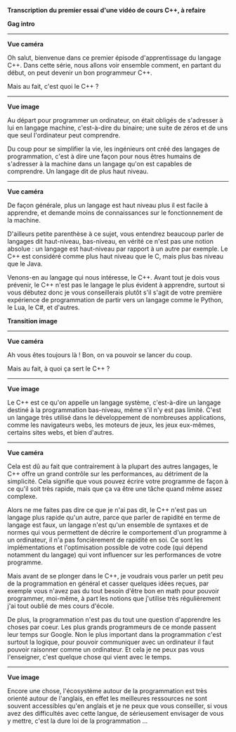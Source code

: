 **Transcription du premier essai d'une vidéo de cours C++, à refaire**

**Gag intro**
___
**Vue caméra**

Oh salut, bienvenue dans ce premier épisode d'apprentissage du langage C++.
Dans cette série, nous allons voir ensemble comment, en partant du début, on peut devenir un bon programmeur C++.

Mais au fait, c'est quoi le C++ ?

___
**Vue image**

Au départ pour programmer un ordinateur, on était obligés de s'adresser à lui en langage machine, c'est-à-dire du binaire; une suite de zéros et de uns que seul l'ordinateur peut comprendre.

Du coup pour se simplifier la vie, les ingénieurs ont créé des langages de programmation, c'est à dire une façon pour nous êtres humains de s'adresser à la machine dans un langage qu'on est capables de comprendre. Un langage dit de plus haut niveau.

___
**Vue caméra**

De façon générale, plus un langage est haut niveau plus il est facile à apprendre, et demande moins de connaissances sur le fonctionnement de la machine.

D'ailleurs petite parenthèse à ce sujet, vous entendrez beaucoup parler de langages dit haut-niveau, bas-niveau, en vérité ce n'est pas une notion absolue : un langage est haut-niveau par rapport à un autre par exemple. Le C++ est considéré comme plus haut niveau que le C, mais plus bas niveau que le Java.

Venons-en au langage qui nous intéresse, le C++. Avant tout je dois vous prévenir, le C++ n'est pas le langage le plus évident à apprendre, surtout si vous débutez donc je vous conseillerais plutôt s'il s'agit de votre première expérience de programmation de partir vers un langage comme le Python, le Lua, le C#, et d'autres.

**Transition image**

___
**Vue caméra**

Ah vous êtes toujours là !
Bon, on va pouvoir se lancer du coup.

Mais au fait, à quoi ça sert le C++ ?

___
**Vue image**

Le C++ est ce qu'on appelle un langage système, c'est-à-dire un langage destiné à la programmation bas-niveau, même s'il n'y est pas limité.
C'est un langage très utilisé dans le développement de nombreuses applications, comme les navigateurs webs, les moteurs de jeux, les jeux eux-mêmes, certains sites webs, et bien d'autres.

___
**Vue caméra**

Cela est dû au fait que contrairement à la plupart des autres langages, le C++ offre un grand contrôle sur les performances, au détriment de la simplicité. 
Cela signifie que vous pouvez écrire votre programme de façon à ce qu'il soit très rapide, mais que ça va être une tâche quand même assez complexe.

Alors ne me faites pas dire ce que je n'ai pas dit, le C++ n'est pas un langage plus rapide qu'un autre, parce que parler de rapidité en terme de langage est faux, un langage n'est qu'un ensemble de syntaxes et de normes qui vous permettent de décrire le comportement d'un programme à un ordinateur, il n'a pas foncièrement de rapidité en soi. Ce sont les implémentations et l'optimisation possible de votre code (qui dépend notamment du langage) qui vont influencer sur les performances de votre programme.

Mais avant de se plonger dans le C++, je voudrais vous parler un petit peu de la programmation en général et casser quelques idées reçues, par exemple vous n'avez pas du tout besoin d'être bon en math pour pouvoir programmer, moi-même, à part les notions que j'utilise très régulièrement j'ai tout oublié de mes cours d'école.

De plus, la programmation n'est pas du tout une question d'apprendre les choses par coeur. Les plus grands programmeurs de ce monde passent leur temps sur Google.
Non le plus important dans la programmation c'est surtout la logique, pour pouvoir communiquer avec un ordinateur il faut pouvoir raisonner comme un ordinateur. Et cela je ne peux pas vous l'enseigner, c'est quelque chose qui vient avec le temps.

___
**Vue image**

Encore une chose, l'écosystème autour de la programmation est très orienté autour de l'anglais, en effet les meilleures ressources ne sont souvent accessibles qu'en anglais et je ne peux que vous conseiller, si vous avez des difficultés avec cette langue, de sérieusement envisager de vous y mettre, c'est la dure loi de la programmation ...